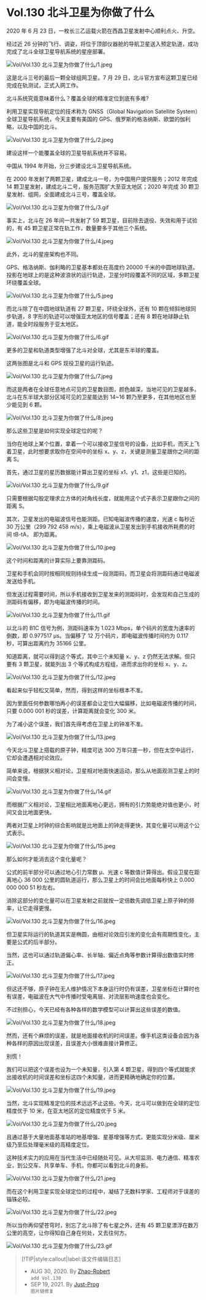 # Vol.130 北斗卫星为你做了什么

2020 年 6 月 23 日，一枚长三乙运载火箭在西昌卫星发射中心顺利点火、升空。

经过近 26 分钟的飞行、调姿，将位于顶部仪器舱的导航卫星送入预定轨道，成功完成了北斗全球卫星导航系统的星座部署。

![Vol/Vol.130 北斗卫星为你做了什么/1.jpeg](https://file.hsyhx.top/iPaperClipICU/web/assets/image/文字稿/Vol/Vol.130%20北斗卫星为你做了什么/1.jpeg?imageMogr2/format/avif)

这是北斗三号的最后一颗全球组网卫星。7 月 29 日，北斗官方宣布这颗卫星已经完成在轨测试，正式入网工作。

北斗系统究竟意味着什么？覆盖全球的精准定位到底有多难?

利用卫星实现导航定位的技术称为 GNSS（Global Navigation Satellite System）全球卫星导航系统，今天主要有美国的 GPS、俄罗斯的格洛纳斯、欧盟的伽利略，以及中国的北斗。

![Vol/Vol.130 北斗卫星为你做了什么/2.jpeg](https://file.hsyhx.top/iPaperClipICU/web/assets/image/文字稿/Vol/Vol.130%20北斗卫星为你做了什么/2.jpeg?imageMogr2/format/avif)

建设这样一个能覆盖全球的卫星导航系统并不容易。

中国从 1994 年开始，分三步建设北斗卫星导航系统。

在 2000 年发射了两颗卫星，建成北斗一号，为中国用户提供服务；2012 年完成 14 颗卫星发射，建成北斗二号，服务范围扩大至亚太地区；2020 年完成 30 颗卫星发射、组网，全面建成北斗三号，覆盖全球。

![Vol/Vol.130 北斗卫星为你做了什么/3.gif](https://file.hsyhx.top/iPaperClipICU/web/assets/image/文字稿/Vol/Vol.130%20北斗卫星为你做了什么/3.gif?imageMogr2/format/avif)

事实上，北斗在 26 年间一共发射了 59 颗卫星，目前除去退役、失效和用于试验的，有 45 颗卫星正常在轨工作，数量要多于其他三个系统。

![Vol/Vol.130 北斗卫星为你做了什么/4.jpeg](https://file.hsyhx.top/iPaperClipICU/web/assets/image/文字稿/Vol/Vol.130%20北斗卫星为你做了什么/4.jpeg?imageMogr2/format/avif)

此外，北斗的星座架构也不同。

GPS、格洛纳斯、伽利略的卫星基本都处在高度约 20000 千米的中圆地球轨道。投影在地球上的是这种波浪状的运行轨迹，卫星分时段覆盖不同的区域，多颗卫星环绕覆盖全球。

![Vol/Vol.130 北斗卫星为你做了什么/5.jpeg](https://file.hsyhx.top/iPaperClipICU/web/assets/image/文字稿/Vol/Vol.130%20北斗卫星为你做了什么/5.jpeg?imageMogr2/format/avif)

而北斗除了在中圆地球轨道有 27 颗卫星，环绕全球外，还有 10 颗在倾斜地球同步轨道，8 字形的轨迹可以增强亚太地区的信号覆盖；还有 8 颗在地球静止轨道，能全时段服务于亚太地区。

![Vol/Vol.130 北斗卫星为你做了什么/6.gif](https://file.hsyhx.top/iPaperClipICU/web/assets/image/文字稿/Vol/Vol.130%20北斗卫星为你做了什么/6.gif?imageMogr2/format/avif)

更多的卫星和轨道类型增强了北斗对全球，尤其是东半球的覆盖。

这两张图是北斗和 GPS 现役卫星的运行轨迹。

![Vol/Vol.130 北斗卫星为你做了什么/7.jpeg](https://file.hsyhx.top/iPaperClipICU/web/assets/image/文字稿/Vol/Vol.130%20北斗卫星为你做了什么/7.jpeg?imageMogr2/format/avif)

而这是两者在全球任意地点可见的卫星数目图，颜色越深，当地可见的卫星越多。北斗在东半球大部分区域可见的卫星能达到 14\~16 颗乃至更多，在其他地区也至少能见到 6 颗。

![Vol/Vol.130 北斗卫星为你做了什么/8.jpeg](https://file.hsyhx.top/iPaperClipICU/web/assets/image/文字稿/Vol/Vol.130%20北斗卫星为你做了什么/8.jpeg?imageMogr2/format/avif)

那么这些卫星是如何实现全球定位的呢？

当你在地球上某个位置，拿着一个可以接收卫星信号的设备，比如手机，而天上飞着卫星，此时想要求取你在空间中的坐标 x、y、z，关键是测量卫星跟你之间的距离 S。

首先，通过卫星的星历数据能计算出卫星的坐标 x1、y1、z1，这些是已知的。

![Vol/Vol.130 北斗卫星为你做了什么/9.gif](https://file.hsyhx.top/iPaperClipICU/web/assets/image/文字稿/Vol/Vol.130%20北斗卫星为你做了什么/9.gif?imageMogr2/format/avif)

只需要根据勾股定理求立方体的对角线长度，就能用这个式子表示卫星跟你之间的距离 S。

其次，卫星发出的电磁波信号也能测距。已知电磁波传播的速度，光速 c 每秒近 30 万公里（299 792 458 m/s），乘上电磁波从卫星发出到手机接收所耗费的时间 tB-tA， 即为距离。

![Vol/Vol.130 北斗卫星为你做了什么/10.jpeg](https://file.hsyhx.top/iPaperClipICU/web/assets/image/文字稿/Vol/Vol.130%20北斗卫星为你做了什么/10.jpeg?imageMogr2/format/avif)

这个时间和距离的计算实际上要靠测距码。

卫星和手机会同时按相同规则持续生成一段测距码，而卫星会将测距码通过电磁波发送给手机。

但发送过程需要时间，所以手机接收到卫星发来的测距码时，会发现和自己生成的测距码有偏移，即为电磁波传播的时间。

![Vol/Vol.130 北斗卫星为你做了什么/11.gif](https://file.hsyhx.top/iPaperClipICU/web/assets/image/文字稿/Vol/Vol.130%20北斗卫星为你做了什么/11.gif?imageMogr2/format/avif)

以北斗的 B1C 信号为例，测距码速率为 1.023 Mbps，单个码片的宽度为速率的倒数，即 0.977517 μs。当偏移了 12 万个码片，即电磁波传播时间约为 0.117 秒，可算出距离约为 35166 公里。

知道距离，就可以得到这个等式，其中三个未知量 x、y、z 仍然无法求解。但只要有 3 颗卫星，就能列出 3 个等式构成方程组，进而求出你的坐标 x、y、z。

![Vol/Vol.130 北斗卫星为你做了什么/12.jpeg](https://file.hsyhx.top/iPaperClipICU/web/assets/image/文字稿/Vol/Vol.130%20北斗卫星为你做了什么/12.jpeg?imageMogr2/format/avif)

看起来似乎轻松又简单，然而，得到这样的坐标根本不准。

因为里面任何参数哪怕再小的误差都会让定位大幅偏移，比如电磁波传播的时间，只要 0.000 001 秒的误差，计算距离就会变化 300 米。

为了减小这个误差，我们首先得考虑在卫星上的钟准不准。

![Vol/Vol.130 北斗卫星为你做了什么/13.jpeg](https://file.hsyhx.top/iPaperClipICU/web/assets/image/文字稿/Vol/Vol.130%20北斗卫星为你做了什么/13.jpeg?imageMogr2/format/avif)

今天北斗卫星上搭载的原子钟，精度可达 300 万年只差一秒，但在太空中运行，它却会遭遇相对论效应。

简单来说，根据狭义相对论，卫星相对地面快速运动，那么从地面观测卫星上的时间会变慢。

![Vol/Vol.130 北斗卫星为你做了什么/14.gif](https://file.hsyhx.top/iPaperClipICU/web/assets/image/文字稿/Vol/Vol.130%20北斗卫星为你做了什么/14.gif?imageMogr2/format/avif)

而根据广义相对论，卫星相比地面离地心更远，拥有的引力势能绝对值也更小，时间又会比地面更快。

两者对卫星上时钟的综合影响就是比地面上的钟走得更快，其变化量可以用这个公式表示。

![Vol/Vol.130 北斗卫星为你做了什么/15.jpeg](https://file.hsyhx.top/iPaperClipICU/web/assets/image/文字稿/Vol/Vol.130%20北斗卫星为你做了什么/15.jpeg?imageMogr2/format/avif)

那么如何才能消去这个变化量呢？

公式的前半部分可以通过地心引力常数 μ、光速 c 等数值计算得出。假设卫星在距离地心 36 000 公里的圆轨道运行，那么卫星上的时间会比地面每秒快上 0.000 000 000 51 秒左右。

消除这部分的变化量可以在卫星发射之前就按一定倍数先调低卫星上原子钟的频率，让它走得更慢。

![Vol/Vol.130 北斗卫星为你做了什么/16.jpeg](https://file.hsyhx.top/iPaperClipICU/web/assets/image/文字稿/Vol/Vol.130%20北斗卫星为你做了什么/16.jpeg?imageMogr2/format/avif)

但卫星实际运行的轨道其实是椭圆，由相对论效应引发的变化会有周期性变化，主要是公式的后半部分。

当然，这也可以通过轨道偏心率、长半轴、偏近点角等参数计算得出数值实时修正。

![Vol/Vol.130 北斗卫星为你做了什么/17.jpeg](https://file.hsyhx.top/iPaperClipICU/web/assets/image/文字稿/Vol/Vol.130%20北斗卫星为你做了什么/17.jpeg?imageMogr2/format/avif)

但这还不够，原子钟在无人维护情况下本身运行时仍有误差，卫星坐标在计算时也有误差，电磁波在大气中传播时受电离层、对流层影响速度也会变化。

不过别担心，今天已经有各种各样的数学模型可以计算出这些误差的数值。

![Vol/Vol.130 北斗卫星为你做了什么/18.jpeg](https://file.hsyhx.top/iPaperClipICU/web/assets/image/文字稿/Vol/Vol.130%20北斗卫星为你做了什么/18.jpeg?imageMogr2/format/avif)

然而，还有个麻烦的误差，就是地面接收机的时间误差。像手机这类设备会因为各种各样的原因出现误差，且误差大小很难直接计算修正。

别慌！

我们可以把这个误差也设为一个未知量，引入第 4 颗卫星，得到四个等式就能求出接收机的时间误差和坐标这四个未知量，进而更精确地确定你的位置。

![Vol/Vol.130 北斗卫星为你做了什么/19.jpeg](https://file.hsyhx.top/iPaperClipICU/web/assets/image/文字稿/Vol/Vol.130%20北斗卫星为你做了什么/19.jpeg?imageMogr2/format/avif)

当然，北斗实现精准定位的技术远远不止这些。今天，北斗可以做到在全球的定位精度优于 10 米，在亚太地区的定位精度优于 5 米。

![Vol/Vol.130 北斗卫星为你做了什么/20.jpeg](https://file.hsyhx.top/iPaperClipICU/web/assets/image/文字稿/Vol/Vol.130%20北斗卫星为你做了什么/20.jpeg?imageMogr2/format/avif)

且通过基于大量地面基准站的地基增强、星基增强等方式，更能实现分米级、厘米级乃至后处理毫米级的高精度定位。

这种技术实力的应用在当代生活中已经随处可见。从大坝监测、电力通信、精准农业，到公交车、共享单车、手机，你都可以看到北斗的身影。

![Vol/Vol.130 北斗卫星为你做了什么/21.jpeg](https://file.hsyhx.top/iPaperClipICU/web/assets/image/文字稿/Vol/Vol.130%20北斗卫星为你做了什么/21.jpeg?imageMogr2/format/avif)

而在这个利用卫星实现全球定位的过程中，凝结了无数科学家、工程师对于误差的锱铢必较。

![Vol/Vol.130 北斗卫星为你做了什么/22.jpeg](https://file.hsyhx.top/iPaperClipICU/web/assets/image/文字稿/Vol/Vol.130%20北斗卫星为你做了什么/22.jpeg?imageMogr2/format/avif)

所以当你再仰望苍穹时，别忘了北斗除了有七星之外，还有 45 颗卫星漂浮在数万公里的高空，让你得知自己身在何处，又去往何方。

![Vol/Vol.130 北斗卫星为你做了什么/23.gif](https://file.hsyhx.top/iPaperClipICU/web/assets/image/文字稿/Vol/Vol.130%20北斗卫星为你做了什么/23.gif?imageMogr2/format/avif)

> [!TIP|style:callout|label:该文件编辑日志]
>
> - AUG 30, 2020. By [Zhao-Robert](https://github.com/Zhao-Robert)  
> `add Vol.130`
> - SEP 19, 2021. By [Just-Prog](https://github.com/Just-Prog)  
> `图片链修复`

